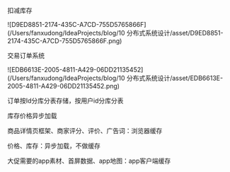 扣减库存

![D9ED8851-2174-435C-A7CD-755D5765866F](/Users/fanxudong/IdeaProjects/blog/10 分布式系统设计/asset/D9ED8851-2174-435C-A7CD-755D5765866F.png)

交易订单系统

![EDB6613E-2005-4811-A429-06DD21135452](/Users/fanxudong/IdeaProjects/blog/10 分布式系统设计/asset/EDB6613E-2005-4811-A429-06DD21135452.png)



订单按Id分库分表存储，按用户id分库分表

库存价格异步加载





商品详情页框架、商家评分、评价、广告词：浏览器缓存

价格、库存：异步加载，不做缓存

大促需要的app素材、首屏数据、app地图：app客户端缓存





